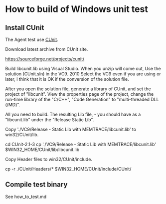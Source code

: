 How to build of Windows unit test
=================================

Install CUnit
-------------

The Agent test use [CUnit](http://cunit.sourceforge.net/).

Download latest archive from CUnit site.

https://sourceforge.net/projects/cunit/

Build libcunit.lib using Visual Studio.
When you unzip will come out, Use the solution (CUnit.sln) in the VC9.
2010 Select the VC9 even if you are using or later, I think that it is OK if the conversion of the solution file.

After you open the solution file, generate a library of CUnit, and set the project of "libcunit".
View the properties page of the project, change the run-time library of the "C/C++", "Code Generation" to "multi-threaded DLL (/MD)".

All you need to build.
The resulting Lib file, - you should have as a "libcunit.lib" under the "Release Static Lib".

Copy './VC9/Release - Static Lib with MEMTRACE/libcunit.lib' to win32/CUnit/lib.

cd CUnit-2.1-3
cp './VC9/Release - Static Lib with MEMTRACE/libcunit.lib' $WIN32_HOME/CUnit/lib/libcunit.lib

Copy Header files to win32/CUnit/include.

cp -r ./CUnit/Headers/* $WIN32_HOME/CUnit/include/CUnit/

Compile test binary
-------------------

See how_to_test.md

